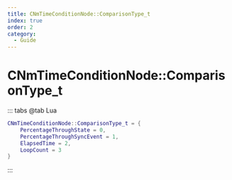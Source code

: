 ```yaml
---
title: CNmTimeConditionNode::ComparisonType_t
index: true
order: 2
category:
  - Guide
---
```


# CNmTimeConditionNode::ComparisonType_t
::: tabs
@tab Lua
```lua
CNmTimeConditionNode::ComparisonType_t = {
    PercentageThroughState = 0,
    PercentageThroughSyncEvent = 1,
    ElapsedTime = 2,
    LoopCount = 3
}
```
:::